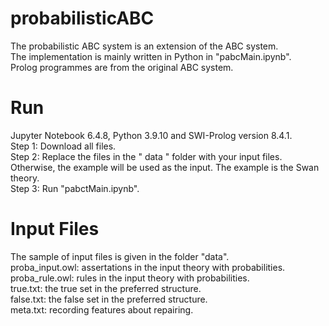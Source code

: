 # probabilisticABC  
The probabilistic ABC system is an extension of the ABC system.  
The implementation is mainly written in Python in "pabcMain.ipynb".   
Prolog programmes are from the original ABC system.  

# Run  
Jupyter Notebook 6.4.8, Python 3.9.10 and SWI-Prolog version 8.4.1.  
Step 1: Download all files.  
Step 2: Replace the files in the " data " folder with your input files. Otherwise, the example will be used as the input. The example is the Swan theory.  
Step 3: Run "pabctMain.ipynb".  

# Input Files  
The sample of input files is given in the folder "data".  
proba_input.owl: assertations in the input theory with probabilities.  
proba_rule.owl: rules in the input theory with probabilities.  
true.txt: the true set in the preferred structure.  
false.txt: the false set in the preferred structure.  
meta.txt: recording features about repairing.  
